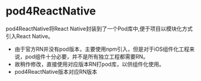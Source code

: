 # pod4ReactNative
pod4ReactNative将React Native封装到了一个Pod库中,便于项目以模块化方式引入React Native。

 - 由于官方RN并没有pod版本，主要使用npm引入，但是对于iOS组件化工程来说，pod组件十分必要，并不是所有独立工程都需要RN。
 - 故稍作修改，直接使用对应版本RN打pod库，以供组件化使用。
 - pod4ReactNative版本对应RN版本
